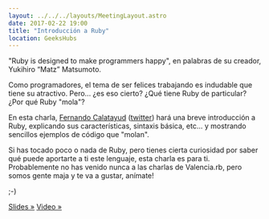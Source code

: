 ```yaml
---
layout: ../../../layouts/MeetingLayout.astro
date: 2017-02-22 19:00
title: "Introducción a Ruby"
location: GeeksHubs
---
```


"Ruby is designed to make programmers happy", en palabras de su creador, Yukihiro “Matz” Matsumoto.

Como programadores, el tema de ser felices trabajando es indudable que tiene su atractivo. Pero... ¿es eso cierto? ¿Qué tiene Ruby de particular? ¿Por qué Ruby "mola"?

En esta charla, [Fernando Calatayud](https://www.linkedin.com/in/fernan2) ([twitter](https://twitter.com/fj2c)) hará una breve introducción a Ruby, explicando sus características, sintaxis básica, etc... y mostrando sencillos ejemplos de código que "molan".

Si has tocado poco o nada de Ruby, pero tienes cierta curiosidad por saber qué puede aportarte a ti este lenguaje, esta charla es para ti. Probablemente no has venido nunca a las charlas de Valencia.rb, pero somos gente maja y te va a gustar, anímate!

;-)

[Slides »](https://www.slideshare.net/fernan2/introduccion-a-ruby)
[Video »](https://storage.googleapis.com/segmento-geek2/recursosGratuitos/02Charlas/7d736cbff0f4f46db2e8db0f5491013d.mp4)
